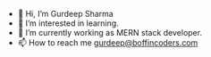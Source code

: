 - 👋 Hi, I’m Gurdeep Sharma
- 👀 I’m interested in learning.
- 🌱 I’m currently working as MERN stack developer.
- 📫 How to reach me gurdeep@boffincoders.com

<!---
gurdeepsharma-boffincoders/gurdeepsharma-boffincoders is a ✨ special ✨ repository because its `README.md` (this file) appears on your GitHub profile.
You can click the Preview link to take a look at your changes.
--->
